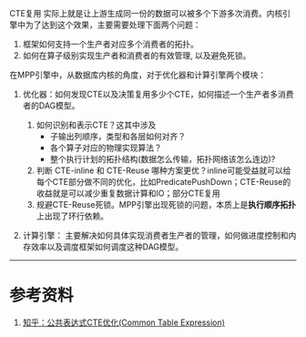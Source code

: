 CTE复用 实际上就是让上游生成同一份的数据可以被多个下游多次消费。内核引擎中为了达到这个效果，主要需要处理下面两个问题：
1. 框架如何支持一个生产者对应多个消费者的拓扑。
2. 如何在算子级别实现生产者和消费者的有效管理, 以及避免死锁。

在MPP引擎中，从数据库内核的角度，对于优化器和计算引擎两个模块：
1. 优化器：如何发现CTE以及决策复用多少个CTE，如何描述一个生产者多消费者的DAG模型。
    1. 如何识别和表示CTE？这其中涉及
        - 子输出列顺序，类型和各层如何对齐？
        - 各个算子对应的物理实现算法？
        - 整个执行计划的拓扑结构(数据怎么传输，拓扑网络该怎么连边)?
    2. 判断 CTE-inline 和 CTE-Reuse 哪种方案更优？inline可能受益就可以给每个CTE部分做不同的优化，比如PredicatePushDown；CTE-Reuse的收益就是可以减少重复数据计算和IO；部分CTE复用
    3. 规避CTE-Reuse死锁。MPP引擎出现死锁的问题，本质上是<b>执行顺序拓扑</b>上出现了环行依赖。


2. 计算引擎： 主要解决如何具体实现消费者生产者的管理，如何做进度控制和内存效率以及调度框架如何调度这种DAG模型。

---

# 参考资料
1. [知乎：公共表达式CTE优化(Common Table Expression)](https://zhuanlan.zhihu.com/p/676644512)